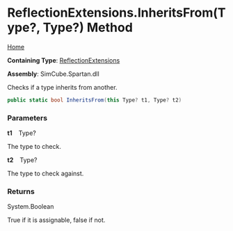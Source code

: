 # ReflectionExtensions\.InheritsFrom\(Type?, Type?\) Method

[Home](../../../../README.md)

**Containing Type**: [ReflectionExtensions](../README.md)

**Assembly**: SimCube\.Spartan\.dll

  
Checks if a type inherits from another\.

```csharp
public static bool InheritsFrom(this Type? t1, Type? t2)
```

### Parameters

**t1** &ensp; Type?

The type to check\.

**t2** &ensp; Type?

The type to check against\.

### Returns

System\.Boolean

True if it is assignable, false if not\.